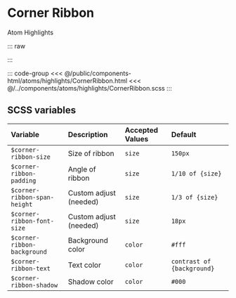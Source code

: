 # Corner Ribbon
<Badge type="tip">Atom</Badge> <Badge type="info">Highlights</Badge>

::: raw
<div class="dev-section">
    <!--@include: ../../public/components-html/atoms/highlights/CornerRibbon.html -->
</div>
:::


::: code-group
<<< @/public/components-html/atoms/highlights/CornerRibbon.html
<<< @/../components/atoms/highlights/CornerRibbon.scss
:::

## SCSS variables

| Variable                        | Description            | Accepted Values | Default                    |
|:--------------------------------|:-----------------------|:----------------|:---------------------------|
| `$corner-ribbon-size`           | Size of ribbon         | `size`          | `150px`                    |
| `$corner-ribbon-padding`        | Angle of ribbon        | `size`          | `1/10 of {size}`           |
| `$corner-ribbon-span-height`    | Custom adjust (needed) | `size`          | `1/3 of {size}`            |
| `$corner-ribbon-font-size`      | Custom adjust (needed) | `size`          | `18px`                     |
| `$corner-ribbon-background`     | Background color       | `color`         | `#fff`                     |
| `$corner-ribbon-text`           | Text color             | `color`         | `contrast of {background}` |
| `$corner-ribbon-shadow`         | Shadow color           | `color`         | `#000`                     |

<style lang="scss">
@import "../../theme.scss";

#corner-ribbon-test-container{
  position: relative;
  width: 600px;
  height: 400px;
  background: #aaa;
}

$corner-ribbon-background: $primary-color;

@import "components/atoms/highlights/CornerRibbon.scss";
</style>